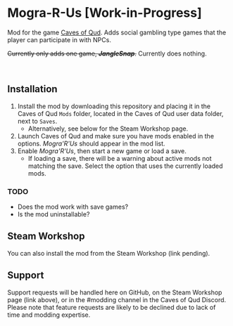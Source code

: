 # Mogra-R-Us \[Work-in-Progress\]
 Mod for the game [Caves of Qud](http://www.cavesofqud.com). Adds social gambling type games that the player can participate in with NPCs.

~~Currently only adds one game, ***JangleSnap***.~~ Currently does nothing.

<br>

## Installation

1. Install the mod by downloading this repository and placing it in the Caves of Qud `Mods` folder, located in the Caves of Qud user data folder, next to `Saves`.
    - Alternatively, see below for the Steam Workshop page.
2. Launch Caves of Qud and make sure you have mods enabled in the options. *Mogra'R'Us* should appear in the mod list.
3. Enable *Mogra'R'Us*, then start a new game or load a save.
    - If loading a save, there will be a warning about active mods not matching the save. Select the option that uses the currently loaded mods.

### TODO
- Does the mod work with save games?
- Is the mod uninstallable?

## Steam Workshop

You can also install the mod from the Steam Workshop (link pending).

## Support

Support requests will be handled here on GitHub, on the Steam Workshop page (link above), or in the #modding channel in the Caves of Qud Discord. Please note that feature requests are likely to be declined due to lack of time and modding expertise.